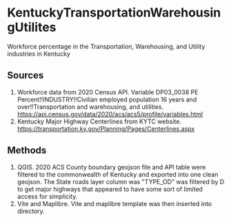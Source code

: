 # KentuckyTransportationWarehousingUtilites
Workforce percentage in the Transportation, Warehousing, and Utility industries in Kentucky
## Sources
1. Workforce data from 2020 Census API.  Variable DP03_0038 PE 	Percent!!INDUSTRY!!Civilian employed population 16 years and over!!Transportation and warehousing, and utilities.  https://api.census.gov/data/2020/acs/acs5/profile/variables.html
2. Kentucky Major Highway Centerlines from KYTC website. https://transportation.ky.gov/Planning/Pages/Centerlines.aspx
## Methods
1. QGIS.  2020 ACS County boundary geojson file and API table were filtered to the commonwealth of Kentucky and exported into one clean geojson.  The State roads layer column was "TYPE_OD" was filtered by D to get major highways that appeared to have some sort of limited access for simplicity.
2. Vite and Maplibre.  Vite and maplibre template was then inserted into directory.